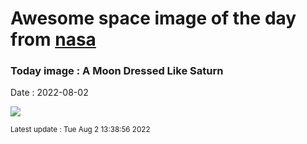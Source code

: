 
# Awesome space image of the day from [nasa](https://api.nasa.gov/)

### Today image : A Moon Dressed Like Saturn

Date : 2022-08-02


![](https://apod.nasa.gov/apod/image/2208/SaturnMoon_Sojuel_960.jpg)

<small>Latest update : Tue Aug  2 13:38:56 2022</small>


